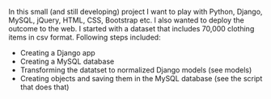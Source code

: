In this small (and still developing) project I want to play with Python, Django, MySQL, jQuery, HTML, CSS, Bootstrap etc. I also wanted to deploy the outcome to the web. I started with a dataset that includes 70,000 clothing items in csv format. 
Following steps included:
* Creating a Django app
* Creating a MySQL database
* Transforming the datatset to normalized Django models (see models)
* Creating objects and saving them in the MySQL database (see the script that does that)

